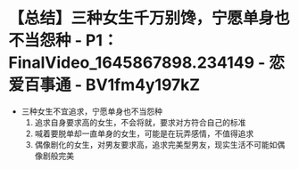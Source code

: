 # 【总结】三种女生千万别馋，宁愿单身也不当怨种 - P1：FinalVideo_1645867898.234149 - 恋爱百事通 - BV1fm4y197kZ

-   三种女生不宜追求，宁愿单身也不当怨种
    1.  追求自身要求高的女生，不会将就，要求对方符合自己的标准
    2.  喊着要脱单却一直单身的女生，可能是在玩弄感情，不值得追求
    3.  偶像剧化的女生，对男友要求高，追求完美型男友，现实生活不可能如偶像剧般完美